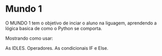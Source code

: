 # Mundo 1
O MUNDO 1 tem o objetivo de inciar o aluno na liguagem, aprendendo a lógica basica de como o Python se comporta.

Mostrando como usar:

As IDLES.
Operadores.
As condicionais IF e Else.
